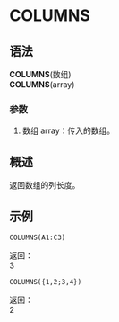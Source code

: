 # COLUMNS

## 语法

**COLUMNS**(数组)  
**COLUMNS**(array)

### 参数

1. 数组 array：传入的数组。

## 概述

返回数组的列长度。

## 示例

```excel
COLUMNS(A1:C3)
```

返回：  
3

```excel
COLUMNS({1,2;3,4})
```

返回：  
2
